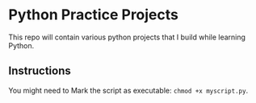 # Python Practice Projects
This repo will contain various python projects that I build while learning Python. 

## Instructions
You might need to Mark the script as executable:
`chmod +x myscript.py`. 